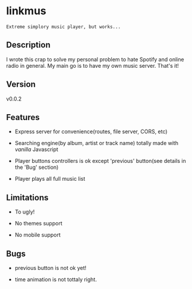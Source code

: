# linkmus
	Extreme simplory music player, but works... 

## Description

I wrote this crap to solve my personal problem to hate Spotify and online radio in general. My main go is to have my own music server. That's it!


## Version

v0.0.2

## Features

* Express server for convenience(routes, file server, CORS, etc)

* Searching engine(by album, artist or track name) totally made with *vanilla* Javascript

* Player buttons controllers is ok except 'previous' button(see details in the 'Bug' section)

* Player plays all full music list


## Limitations

* To ugly!

* No themes support

* No mobile support



## Bugs

* previous button is not ok yet!

* time animation is not tottaly right.


